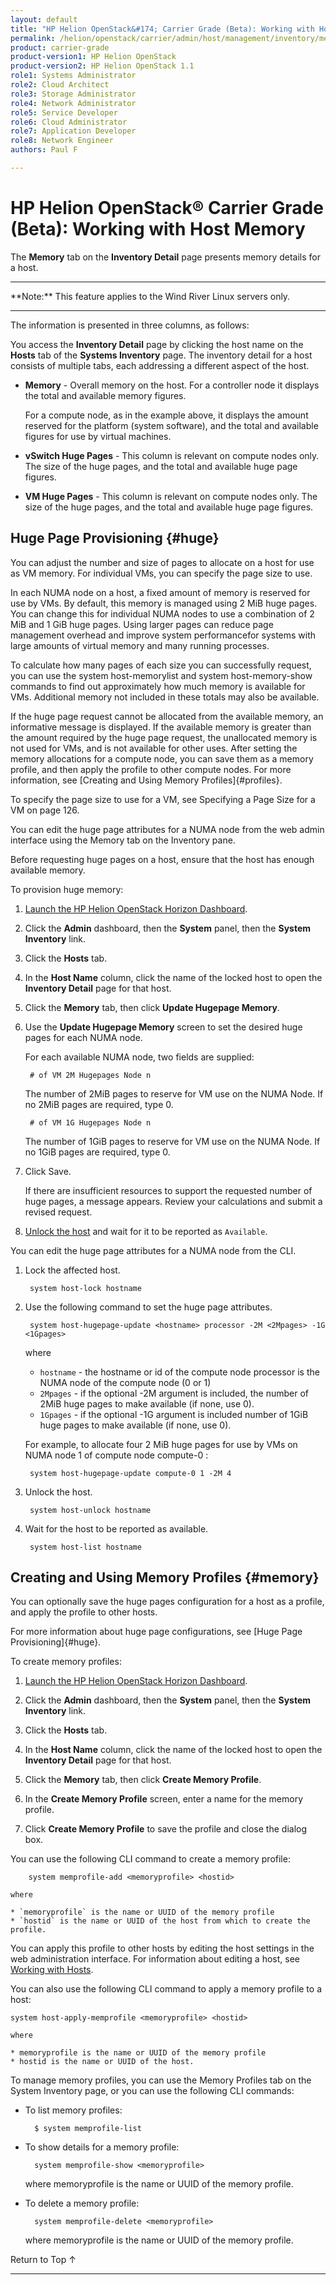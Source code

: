 ```yaml
---
layout: default
title: "HP Helion OpenStack&#174; Carrier Grade (Beta): Working with Host Memory"
permalink: /helion/openstack/carrier/admin/host/management/inventory/memory/
product: carrier-grade
product-version1: HP Helion OpenStack
product-version2: HP Helion OpenStack 1.1
role1: Systems Administrator 
role2: Cloud Architect 
role3: Storage Administrator 
role4: Network Administrator 
role5: Service Developer 
role6: Cloud Administrator 
role7: Application Developer 
role8: Network Engineer 
authors: Paul F

---
```

<!--UNDER REVISION-->

<script>

function PageRefresh {
onLoad="window.refresh"
}

PageRefresh();

</script>

<!-- <p style="font-size: small;"> <a href="/helion/openstack/carrier/services/imaging/overview/">&#9664; PREV</a> | <a href="/helion/openstack/carrier/services/overview/">&#9650; UP</a> | <a href="/helion/openstack/carrier/services/object/overview/"> NEXT &#9654</a> </p> -->

# HP Helion OpenStack&#174; Carrier Grade (Beta): Working with Host Memory
<!-- From the Titanium Server Admin Guide -->

The **Memory** tab on the **Inventory Detail** page presents memory details for a host.

<hr>
**Note:** This feature applies to the Wind River Linux servers only.
<hr>


The information is presented in three columns, as follows:

You access the **Inventory Detail** page by clicking the host name on the **Hosts** tab of the **Systems Inventory** page. The inventory detail for a host consists of multiple tabs, each addressing a different aspect of the host. 


* **Memory** - Overall memory on the host. For a controller node it displays the total and available memory figures.

	For a compute node, as in the example above, it displays the amount reserved for the platform (system software), and the total and available figures for use by virtual machines.

* **vSwitch Huge Pages** - This column is relevant on compute nodes only. The size of the huge pages, and the total and available huge page figures.

* **VM Huge Pages** - This column is relevant on compute nodes only.
The size of the huge pages, and the total and available huge page figures.
	
## Huge Page Provisioning {#huge}

You can adjust the number and size of pages to allocate on a host for use as VM memory. For individual VMs, you can specify the page size to use.

In each NUMA node on a host, a fixed amount of memory is reserved for use by VMs. By default, this memory is managed using 2 MiB huge pages. You can change this for individual NUMA nodes to use a combination of 2 MiB and 1 GiB huge pages. Using larger pages can reduce page management overhead and improve system performancefor systems with large amounts of virtual memory and many running processes.

To calculate how many pages of each size you can successfully request, you can use the system host-memorylist and system host-memory-show commands to find out approximately how much memory is available
for VMs. Additional memory not included in these totals may also be available.

If the huge page request cannot be allocated from the available memory, an informative message is displayed. If the available memory is greater than the amount required by the huge page request, the unallocated memory is not used for VMs, and is not available for other uses.
After setting the memory allocations for a compute node, you can save them as a memory profile, and then apply the profile to other compute nodes. For more information, see [Creating and Using Memory Profiles]{#profiles}.

To specify the page size to use for a VM, see Specifying a Page Size for a VM on page 126.

You can edit the huge page attributes for a NUMA node from the web admin interface using the Memory tab on the Inventory pane.

Before requesting huge pages on a host, ensure that the host has enough available memory.

To provision huge memory:

1. [Launch the HP Helion OpenStack Horizon Dashboard](/helion/openstack/carrier/dashboard/login/).

2. Click the **Admin** dashboard, then the **System** panel, then the **System Inventory** link.

3. Click the **Hosts** tab.

4. In the **Host Name** column, click the name of the locked host to open the **Inventory Detail** page for that host.

5. Click the **Memory** tab, then click **Update Hugepage Memory**.

6. Use the **Update Hugepage Memory** screen to set the desired huge pages for each NUMA node.

	For each available NUMA node, two fields are supplied:

		# of VM 2M Hugepages Node n

	The number of 2MiB pages to reserve for VM use on the NUMA Node. If no 2MiB pages are required, type 0.

		# of VM 1G Hugepages Node n

	The number of 1GiB pages to reserve for VM use on the NUMA Node. If no 1GiB pages are required, type 0.

7. Click Save.

	If there are insufficient resources to support the requested number of huge pages, a message appears. Review your calculations and submit a revised request.

6. [Unlock the host](/helion/openstack/carrier/admin/host/management/inventory/lock/) and wait for it to be reported as `Available`.

You can edit the huge page attributes for a NUMA node from the CLI.

1. Lock the affected host.

		system host-lock hostname

2. Use the following command to set the huge page attributes.

		system host-hugepage-update <hostname> processor -2M <2Mpages> -1G <1Gpages>

	where

	* `hostname` - the hostname or id of the compute node processor is the NUMA node of the compute node (0 or 1)
	* `2Mpages` - if the optional -2M argument is included, the number of 2MiB huge pages to make available (if none, use 0).
	* `1Gpages` - if the optional -1G argument is included number of 1GiB huge pages to make available (if none, use 0).

	For example, to allocate four 2 MiB huge pages for use by VMs on NUMA node 1 of compute node compute-0 :

		system host-hugepage-update compute-0 1 -2M 4

3. Unlock the host.

		system host-unlock hostname

4. Wait for the host to be reported as available.

		system host-list hostname

## Creating and Using Memory Profiles {#memory}

You can optionally save the huge pages configuration for a host as a profile, and apply the profile to other hosts.

For more information about huge page configurations, see [Huge Page Provisioning]{#huge}.

To create memory profiles:

1. [Launch the HP Helion OpenStack Horizon Dashboard](/helion/openstack/carrier/dashboard/login/).

2. Click the **Admin** dashboard, then the **System** panel, then the **System Inventory** link.

3. Click the **Hosts** tab.

4. In the **Host Name** column, click the name of the locked host to open the **Inventory Detail** page for that host.

5. Click the **Memory** tab, then click **Create Memory Profile**.

6. In the **Create Memory Profile** screen, enter a name for the memory profile.

7. Click **Create Memory Profile** to save the profile and close the dialog box.

You can use the following CLI command to create a memory profile:

		system memprofile-add <memoryprofile> <hostid>

	where 

	* `memoryprofile` is the name or UUID of the memory profile
	* `hostid` is the name or UUID of the host from which to create the profile.

You can apply this profile to other hosts by editing the host settings in the web administration interface. For information about editing a host, see  [Working with Hosts](/helion/openstack/carrier/admin/host/management/inventory/host/). 

You can also use the following CLI command to apply a memory profile to a host:

	system host-apply-memprofile <memoryprofile> <hostid>

	where 

	* memoryprofile is the name or UUID of the memory profile
	* hostid is the name or UUID of the host.

To manage memory profiles, you can use the Memory Profiles tab on the System Inventory page, or you can use the following CLI commands:

* To list memory profiles:

		$ system memprofile-list

* To show details for a memory profile:

		system memprofile-show <memoryprofile>

	where memoryprofile is the name or UUID of the memory profile.

* To delete a memory profile:

		system memprofile-delete <memoryprofile>

	where memoryprofile is the name or UUID of the memory profile.

<a href="#top" style="padding:14px 0px 14px 0px; text-decoration: none;"> Return to Top &#8593; </a>
 
----